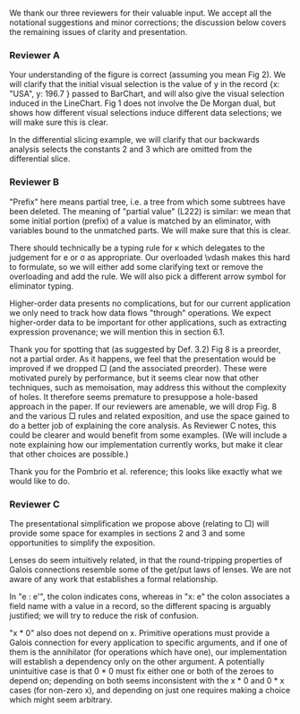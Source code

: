 We thank our three reviewers for their valuable input. We accept all the notational suggestions and minor corrections; the discussion below covers the remaining issues of clarity and presentation.

### Reviewer A

Your understanding of the figure is correct (assuming you mean Fig 2). We will clarify that the initial visual selection is the value of y in the record {x: "USA", y: 196.7 } passed to BarChart, and will also give the visual selection induced in the LineChart. Fig 1 does not involve the De Morgan dual, but shows how different visual selections induce different data selections; we will make sure this is clear.

In the differential slicing example, we will clarify that our backwards analysis selects the constants 2 and 3 which are omitted from the differential slice.

### Reviewer B

"Prefix" here means partial tree, i.e. a tree from which some subtrees have been deleted. The meaning of "partial value" (L222) is similar: we mean that some initial portion (prefix) of a value is matched by an eliminator, with variables bound to the unmatched parts. We will make sure that this is clear.

There should technically be a typing rule for κ which delegates to the judgement for e or σ as appropriate. Our overloaded \vdash makes this hard to formulate, so we will either add some clarifying text or remove the overloading and add the rule. We will also pick a different arrow symbol for eliminator typing.

Higher-order data presents no complications, but for our current application we only need to track how data flows "through" operations. We expect higher-order data to be important for other applications, such as extracting expression provenance; we will mention this in section 6.1.

Thank you for spotting that (as suggested by Def. 3.2) Fig 8 is a preorder, not a partial order. As it happens, we feel that the presentation would be improved if we dropped □ (and the associated preorder). These were motivated purely by performance, but it seems clear now that other techniques, such as memoisation, may address this without the complexity of holes. It therefore seems premature to presuppose a hole-based approach in the paper. If our reviewers are amenable, we will drop Fig. 8 and the various □ rules and related exposition, and use the space gained to do a better job of explaining the core analysis. As Reviewer C notes, this could be clearer and would benefit from some examples. (We will include a note explaining how our implementation currently works, but make it clear that other choices are possible.)

Thank you for the Pombrio et al. reference; this looks like exactly what we would like to do.

### Reviewer C

The presentational simplification we propose above (relating to □) will provide some space for examples in sections 2 and 3 and some opportunities to simplify the exposition.

Lenses do seem intuitively related, in that the round-tripping properties of Galois connections resemble some of the get/put laws of lenses. We are not aware of any work that establishes a formal relationship.

In "e : e'", the colon indicates cons, whereas in "x: e" the colon associates a field name with a value in a record, so the different spacing is arguably justified; we will try to reduce the risk of confusion.

"x * 0" also does not depend on x. Primitive operations must provide a Galois connection for every application to specific arguments, and if one of them is the annihilator (for operations which have one), our implementation will establish a dependency only on the other argument. A potentially unintuitive case is that 0 * 0 must fix either one or both of the zeroes to depend on; depending on both seems inconsistent with the x * 0 and 0 * x cases (for non-zero x), and depending on just one requires making a choice which might seem arbitrary.

